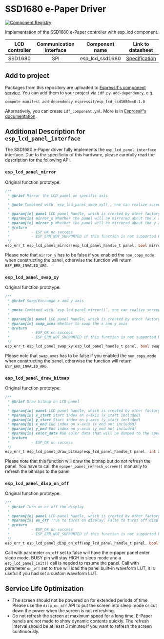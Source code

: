# SSD1680 e-Paper Driver

[![Component Registry](https://components.espressif.com/components/espressif/esp_lcd_ssd1680/badge.svg)](https://components.espressif.com/components/espressif/esp_lcd_ssd1680)

Implementation of the SSD1680 e-Paper controller with esp_lcd component.

| LCD controller | Communication interface | Component name | Link to datasheet |
| :------------: | :---------------------: | :------------: | :---------------: |
| SSD1680        | SPI                     | esp_lcd_ssd1680| [Specification](https://cdn-learn.adafruit.com/assets/assets/000/099/573/original/SSD1680.pdf) |

## Add to project

Packages from this repository are uploaded to [Espressif's component service](https://components.espressif.com/).
You can add them to your project via `idf.py add-dependency`, e.g.

```bash
compote manifest add-dependency espressif/esp_lcd_ssd1680==0.1.0
```

Alternatively, you can create `idf_component.yml`. More is in [Espressif's documentation](https://docs.espressif.com/projects/esp-idf/en/latest/esp32/api-guides/tools/idf-component-manager.html).

## Additional Description for `esp_lcd_panel_interface`

The SSD1680 e-Paper driver fully implements the `esp_lcd_panel_interface` interface. Due to the specificity of this hardware, please carefully read the description for the following API.

### `esp_lcd_panel_mirror`

Original function prototype:
```c
/**
 * @brief Mirror the LCD panel on specific axis
 *
 * @note Combined with `esp_lcd_panel_swap_xy()`, one can realize screen rotation
 *
 * @param[in] panel LCD panel handle, which is created by other factory API like `esp_lcd_new_panel_st7789()`
 * @param[in] mirror_x Whether the panel will be mirrored about the x axis
 * @param[in] mirror_y Whether the panel will be mirrored about the y axis
 * @return
 *          - ESP_OK on success
 *          - ESP_ERR_NOT_SUPPORTED if this function is not supported by the panel
 */
esp_err_t esp_lcd_panel_mirror(esp_lcd_panel_handle_t panel, bool mirror_x, bool mirror_y);
```
Please note that `mirror_y` has to be false if you enabled the `non_copy_mode` when constructing the panel, otherwise the function will return `ESP_ERR_INVALID_ARG`.

### `esp_lcd_panel_swap_xy`

Original function prototype:
```c
/**
 * @brief Swap/Exchange x and y axis
 *
 * @note Combined with `esp_lcd_panel_mirror()`, one can realize screen rotation
 *
 * @param[in] panel LCD panel handle, which is created by other factory API like `esp_lcd_new_panel_st7789()`
 * @param[in] swap_axes Whether to swap the x and y axis
 * @return
 *          - ESP_OK on success
 *          - ESP_ERR_NOT_SUPPORTED if this function is not supported by the panel
 */
esp_err_t esp_lcd_panel_swap_xy(esp_lcd_panel_handle_t panel, bool swap_axes);
```
Please note that `swap_axes` has to be false if you enabled the `non_copy_mode` when constructing the panel, otherwise the function will return `ESP_ERR_INVALID_ARG`.

### `esp_lcd_panel_draw_bitmap`

Original function prototype:
```c
/**
 * @brief Draw bitmap on LCD panel
 *
 * @param[in] panel LCD panel handle, which is created by other factory API like `esp_lcd_new_panel_st7789()`
 * @param[in] x_start Start index on x-axis (x_start included)
 * @param[in] y_start Start index on y-axis (y_start included)
 * @param[in] x_end End index on x-axis (x_end not included)
 * @param[in] y_end End index on y-axis (y_end not included)
 * @param[in] color_data RGB color data that will be dumped to the specific window range
 * @return
 *          - ESP_OK on success
 */
esp_err_t esp_lcd_panel_draw_bitmap(esp_lcd_panel_handle_t panel, int x_start, int y_start, int x_end, int y_end, const void *color_data);
```
Please note that this function will draw the bitmap but do not refresh the panel. You have to call the `epaper_panel_refresh_screen()` manually to refresh the bitmaps to the panel.


### `esp_lcd_panel_disp_on_off`

Original function prototype:
```c
/**
 * @brief Turn on or off the display
 *
 * @param[in] panel LCD panel handle, which is created by other factory API like `esp_lcd_new_panel_st7789()`
 * @param[in] on_off True to turns on display, False to turns off display
 * @return
 *          - ESP_OK on success
 *          - ESP_ERR_NOT_SUPPORTED if this function is not supported by the panel
 */
esp_err_t esp_lcd_panel_disp_on_off(esp_lcd_panel_handle_t panel, bool on_off);
```
Call with parameter `on_off` set to false will have the e-paper panel enter sleep mode. BUSY pin will stay HIGH in sleep mode and a `esp_lcd_panel_init()` call is needed to resume the panel. Call with parameter `on_off` set to true will load the panel built-in waveform LUT, it is useful if you had set a custom waveform LUT.

## Service Life Optimization

- The screen should not be powered on for extended periods of time. Please use the `disp_on_off` API to put the screen into sleep mode or cut down the power when the screen is not refreshing.
- Do not refresh the screen at maximum speed for a long time. E-Paper panels are not made to show dynamic contents quickly. The refresh interval should be at least 3 minutes if you want to refresh the screen continuously.
